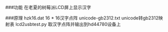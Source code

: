 ###功能
在老夏的树莓派LCD屏上显示汉字

###原理
   hzk16.dat  16 * 16汉字点阵
   unicode-gb2312.txt unicode转gb2312映射表 
   lcd2usbtest.py  取汉字点阵并输出到hd44780设备上


 

